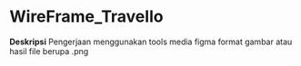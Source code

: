 # WireFrame_Travello

**Deskripsi**
Pengerjaan menggunakan tools media figma format gambar atau hasil file berupa .png
